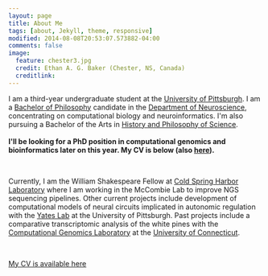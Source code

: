 ```yaml
---
layout: page
title: About Me
tags: [about, Jekyll, theme, responsive]
modified: 2014-08-08T20:53:07.573882-04:00
comments: false
image:
  feature: chester3.jpg
  credit: Ethan A. G. Baker (Chester, NS, Canada)
  creditlink: 
---
```


I am a third-year undergraduate student at the [University of Pittsburgh](http://www.pitt.edu). I am a [Bachelor of Philosophy](https://en.wikipedia.org/wiki/Bachelor_of_Philosophy) candidate in the [Department of Neuroscience](http://neuroscience.pitt.edu), concentrating on computational biology and neuroinformatics. I'm also pursuing a Bachelor of the Arts in [History and Philosophy of Science](http://www.hps.pitt.edu).
<br>
<br>
__I'll be looking for a PhD position in computational genomics and bioinformatics later on this year. My CV is below (also [here](http://ethanagbaker.github.io/images/CV.pdf)).__
  
<br>

Currently, I am the William Shakespeare Fellow at [Cold Spring Harbor Laboratory](http://cshl.edu) where I am working in the McCombie Lab to improve NGS sequencing pipelines. 
Other current projects include development of computational models of neural circuits implicated in autonomic regulation with the [Yates Lab](http://neuroyates.com) at the University of Pittsburgh. 
Past projects include a comparative transcriptomic analysis of the white pines with the [Computational Genomics Laboratory](http://compgenomics.lab.uconn.edu) at the [University of Connecticut](http://www.uconn.edu).

<br>

[My CV is available here](http://ethanagbaker.github.io/images/CV.pdf)


